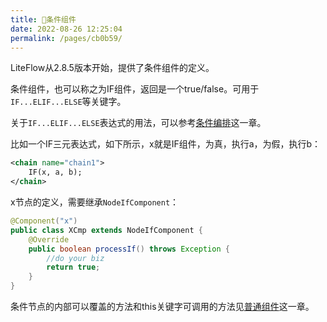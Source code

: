 ```yaml
---
title: 📌条件组件
date: 2022-08-26 12:25:04
permalink: /pages/cb0b59/
---
```


LiteFlow从2.8.5版本开始，提供了条件组件的定义。

条件组件，也可以称之为IF组件，返回是一个true/false。可用于`IF...ELIF...ELSE`等关键字。

关于`IF...ELIF...ELSE`表达式的用法，可以参考[条件编排](/pages/e76999/)这一章。

比如一个IF三元表达式，如下所示，x就是IF组件，为真，执行a，为假，执行b：

```xml
<chain name="chain1">
    IF(x, a, b);
</chain>
```

x节点的定义，需要继承`NodeIfComponent`：

```java
@Component("x")
public class XCmp extends NodeIfComponent {
	@Override
	public boolean processIf() throws Exception {
	    //do your biz
		return true;
	}
}
```

条件节点的内部可以覆盖的方法和this关键字可调用的方法见[普通组件](/pages/8486fb/)这一章。